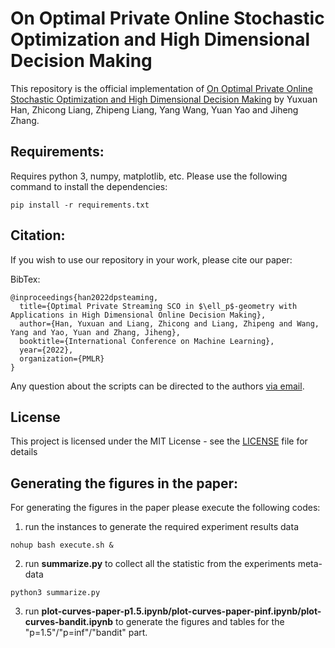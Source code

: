 # On Optimal Private Online Stochastic Optimization and High Dimensional Decision Making

This repository is the official implementation of [On Optimal Private Online Stochastic Optimization and High
Dimensional Decision Making]() by Yuxuan Han, Zhicong Liang, Zhipeng Liang, Yang Wang, Yuan Yao and Jiheng Zhang.

## Requirements:

Requires python 3, numpy, matplotlib, etc.
Please use the following command to install the dependencies:
```setup
pip install -r requirements.txt
```

## Citation:
If you wish to use our repository in your work, please cite our paper:

BibTex:
```
@inproceedings{han2022dpsteaming,
  title={Optimal Private Streaming SCO in $\ell_p$-geometry with Applications in High Dimensional Online Decision Making},
  author={Han, Yuxuan and Liang, Zhicong and Liang, Zhipeng and Wang, Yang and Yao, Yuan and Zhang, Jiheng},
  booktitle={International Conference on Machine Learning},
  year={2022},
  organization={PMLR}
}
```

Any question about the scripts can be directed to the authors <a href = "mailto: zliangao@connect.ust.hk"> via email</a>.

## License

This project is licensed under the MIT License - see the [LICENSE](LICENSE) file for details

## Generating the figures in the paper:

For generating the figures in the paper please execute the following codes:
1. run the instances to generate the required experiment results data
```
nohup bash execute.sh &
```

2. run **summarize.py** to collect all the statistic from the experiments meta-data
```
python3 summarize.py
```
3. run **plot-curves-paper-p1.5.ipynb/plot-curves-paper-pinf.ipynb/plot-curves-bandit.ipynb** to generate the figures and tables for the "p=1.5"/"p=inf"/"bandit" part.
